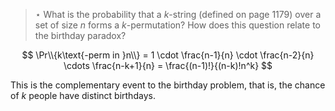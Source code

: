 > $\star$ What is the probability that a $k$-string (defined on page 1179) over
> a set of size $n$ forms a $k$-permutation? How does this question relate to
> the birthday paradox?

$$ \Pr\\{k\text{-perm in }n\\} = 1 \cdot
                                 \frac{n-1}{n} \cdot
                                 \frac{n-2}{n} \cdots
                                 \frac{n-k+1}{n}
      = \frac{(n-1)!}{(n-k)!n^k} $$

This is the complementary event to the birthday problem, that is, the chance of
$k$ people have distinct birthdays.
